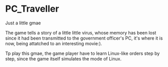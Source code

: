 # PC_Traveller
Just a little gmae


The game tells a story of a little little virus, whose memory has been lost since it had been transmitted to the government officer's PC, it's where it is now, being attatched to an interesting movie:).




Tp play this gmae, the game player have to learn Linux-like orders step by step, since the game itself simulates the mode of Linux. 
